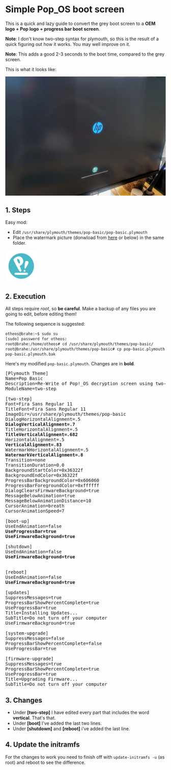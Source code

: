 # Simple Pop_OS boot screen

This is a quick and lazy guide to convert the grey boot screen to a **OEM logo + Pop logo + progress bar boot screen**. 

**Note**: I don't know two-step syntax for plymouth, so this is the result of a quick figuring out how it works. You may well improve on it.

**Note**: This adds a good 2-3 seconds to the boot time, compared to the grey screen.

This is what it looks like:

![Boot Screen](../assets/bootscreen.jpg)

## 1. Steps
Easy mod:
* Edit ```/usr/share/plymouth/themes/pop-basic/pop-basic.plymouth```
* Place the watermark picture (donwload from [here](https://github.com/spxak1/weywot/blob/main/assets/watermark.png) or below) in the same folder.

![Pop Logo](../assets/watermark.png)

## 2. Execution
All steps require *root*, so **be careful**. Make a backup of any files you are going to edit, before editing them!

The following sequence is suggested:
~~~
otheos@brahe:~$ sudo su
[sudo] password for otheos: 
root@brahe:/home/otheos# cd /usr/share/plymouth/themes/pop-basic/
root@brahe:/usr/share/plymouth/themes/pop-basic# cp pop-basic.plymouth pop-basic.plymouth.bak
~~~

Here's my modified ```pop-basic.plymouth```. Changes are in **bold**.

<pre>
[Plymouth Theme]
Name=Pop Basic
Description=Re-Write of Pop!_OS decryption screen using two-step rather than pl>
ModuleName=two-step

[two-step]
Font=Fira Sans Regular 11
TitleFont=Fira Sans Regular 11
ImageDir=/usr/share/plymouth/themes/pop-basic
DialogHorizontalAlignment=.5
<b>DialogVerticalAlignment=.7</b>
TitleHorizontalAlignment=.5
<b>TitleVerticalAlignment=.682</b>
HorizontalAlignment=.5
<b>VerticalAlignment=.83</b>
WatermarkHorizontalAlignment=.5
<b>WatermarkVerticalAlignment=.8</b>
Transition=none
TransitionDuration=0.0
BackgroundStartColor=0x36322f
BackgroundEndColor=0x36322f
ProgressBarBackgroundColor=0x606060
ProgressBarForegroundColor=0xffffff
DialogClearsFirmwareBackground=true
MessageBelowAnimation=true
MessageBelowAnimationDistance=10
CursorAnimation=breath
CursorAnimationSpeed=7

[boot-up]
UseEndAnimation=false
<b>UseProgressBar=true</b>
<b>UseFirmwareBackground=true</b>

[shutdown]
UseEndAnimation=false
<b>UseFirmwareBackground=true</b>


[reboot]
UseEndAnimation=false
<b>UseFirmwareBackground=true</b>

[updates]
SuppressMessages=true
ProgressBarShowPercentComplete=true
UseProgressBar=true
Title=Installing Updates...
SubTitle=Do not turn off your computer
UseFirmwareBackground=true

[system-upgrade]
SuppressMessages=false
ProgressBarShowPercentComplete=false
UseProgressBar=true

[firmware-upgrade]
SuppressMessages=true
ProgressBarShowPercentComplete=true
UseProgressBar=true
Title=Upgrading Firmware...
SubTitle=Do not turn off your computer
</pre>

## 3. Changes

* Under **[two-step]** I have edited every part that includes the word **vertical**. That's that.
* Under **[boot]** I've added the last two lines.
* Under **[shutdown]** and **[reboot]** i've added the last line.

## 4. Update the initramfs

For the changes to work you need to finish off with ```update-initramfs -u``` (as root) and reboot to see the difference.




